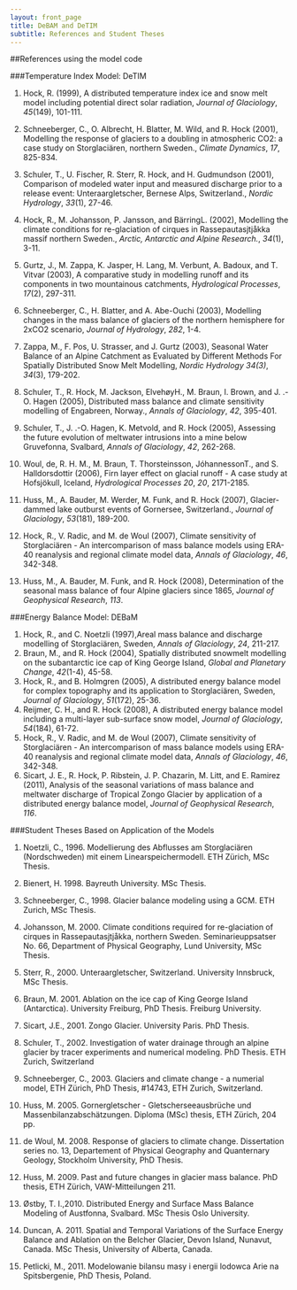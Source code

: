 ```yaml
---
layout: front_page
title: DeBAM and DeTIM
subtitle: References and Student Theses
---
```


##References using the model code

###Temperature Index Model: DeTIM

1. Hock, R. (1999), A distributed temperature index ice and snow melt model including potential direct solar radiation, *Journal of Glaciology*, *45*(149), 101-111.

2. Schneeberger, C., O. Albrecht, H. Blatter, M. Wild, and R. Hock (2001), Modelling the response of glaciers to a doubling in atmospheric CO2: a case study on Storglaciären, northern Sweden., *Climate Dynamics*, *17*, 825-834.

3. Schuler, T., U. Fischer, R. Sterr, R. Hock, and H. Gudmundson (2001), Comparison of modeled water input and measured discharge prior to a release event: Unteraargletscher, Bernese Alps, Switzerland., *Nordic Hydrology*, *33*(1), 27-46.

4. Hock, R., M. Johansson, P. Jansson, and BärringL. (2002), Modelling the climate conditions for re-glaciation of cirques in Rassepautasjtjåkka massif northern Sweden., *Arctic, Antarctic and Alpine Research.*, *34*(1), 3-11.

5. Gurtz, J., M. Zappa, K. Jasper, H. Lang, M. Verbunt, A. Badoux, and T. Vitvar (2003), A comparative study in modelling runoff and its components in two mountainous catchments, *Hydrological Processes*, *17*(2), 297-311.

6. Schneeberger, C., H. Blatter, and A. Abe-Ouchi (2003), Modelling changes in the mass balance of glaciers of the northern hemisphere for 2xCO2 scenario, *Journal of Hydrology*, *282*, 1-4.

7. Zappa, M., F. Pos, U. Strasser, and J. Gurtz (2003), Seasonal Water Balance of an Alpine Catchment as Evaluated by Different Methods For Spatially Distributed Snow Melt Modelling, *Nordic Hydrology 34(3)*, *34*(3), 179-202.

8. Schuler, T., R. Hock, M. Jackson, ElvehøyH., M. Braun, I. Brown, and J. .-O. Hagen (2005), Distributed mass balance and climate sensitivity modelling of Engabreen, Norway., *Annals of Glaciology*, *42*, 395-401.

9. Schuler, T., J. .-O. Hagen, K. Metvold, and R. Hock (2005), Assessing the future evolution of meltwater intrusions into a mine below Gruvefonna, Svalbard, *Annals of Glaciology*, *42*, 262-268.

10. Woul, de, R. H. M., M. Braun, T. Thorsteinsson, JóhannessonT., and S. Halldorsdottir (2006), Firn layer effect on glacial runoff - A case study at Hofsjökull, Iceland, *Hydrological Processes 20*, *20*, 2171-2185.

11. Huss, M., A. Bauder, M. Werder, M. Funk, and R. Hock (2007), Glacier-dammed lake outburst events of Gornersee, Switzerland., *Journal of Glaciology*, *53*(181), 189-200.

12. Hock, R., V. Radic, and M. de Woul (2007), Climate sensitivity of Storglaciären - An intercomparison of mass balance models using ERA-40 reanalysis and regional climate model data, *Annals of Glaciology*, *46*, 342-348.

13. Huss, M., A. Bauder, M. Funk, and R. Hock (2008), Determination of the seasonal mass balance of four Alpine glaciers since 1865, *Journal of Geophysical Research*, *113*.


###Energy Balance Model: DEBaM

1. Hock, R., and C. Noetzli (1997),Areal mass balance and discharge modelling of Storglaciären, Sweden, *Annals of Glaciology*, *24*, 211-217.
2. Braun, M., and R. Hock (2004), Spatially distributed snowmelt modelling on the subantarctic ice cap of King George Island, *Global and Planetary Change*, *42*(1-4), 45-58.
3. Hock, R., and B. Holmgren (2005), A distributed energy balance model for complex topography and its application to Storglaciären, Sweden, *Journal of Glaciology*, *51*(172), 25-36.
4. Reijmer, C. H., and R. Hock (2008), A distributed energy balance model including a multi-layer sub-surface snow model, *Journal of Glaciology*, *54*(184), 61-72.
5. Hock, R., V. Radic, and M. de Woul (2007), Climate sensitivity of Storglaciären - An intercomparison of mass balance models using ERA-40 reanalysis and regional climate model data, *Annals of Glaciology*, *46*, 342-348.
6. Sicart, J. E., R. Hock, P. Ribstein, J. P. Chazarin, M. Litt, and E. Ramirez (2011), Analysis of the seasonal variations of mass balance and meltwater discharge of Tropical Zongo Glacier by application of a distributed energy balance model, *Journal of Geophysical Research*, *116*.

###Student Theses Based on Application of the Models

1. Noetzli, C., 1996.
   Modellierung des Abflusses am Storglaciären (Nordschweden) mit einem Linearspeichermodell.
   ETH Zürich, MSc Thesis.

2. Bienert, H. 1998.
   Bayreuth University.
   MSc Thesis.

3. Schneeberger, C., 1998.
   Glacier balance modeling using a GCM. ETH Zurich,
   MSc Thesis.

4. Johansson, M. 2000.
   Climate conditions required for re-glaciation of cirques in Rassepautasjtjåkka, northern Sweden.
   Seminarieuppsatser No. 66,
   Department of Physical Geography,
   Lund University,
   MSc Thesis.

5. Sterr, R., 2000.
   Unteraargletscher, Switzerland.
   University Innsbruck, MSc Thesis.

6. Braun, M. 2001.
   Ablation on the ice cap of King George Island (Antarctica).
   University Freiburg, PhD Thesis. Freiburg University.

7. Sicart, J.E., 2001.
   Zongo Glacier. University Paris.
   PhD Thesis.

8. Schuler, T., 2002.
   Investigation of water drainage through an alpine glacier by tracer experiments and numerical modeling.
   PhD Thesis. ETH Zurich, Switzerland

9. Schneeberger, C., 2003.
   Glaciers and climate change - a numerial model,
   ETH Zürich, PhD Thesis, #14743,
   ETH Zurich, Switzerland.

10. Huss, M. 2005.
    Gornergletscher - Gletscherseeausbrüche und Massenbilanzabschätzungen.
    Diploma (MSc) thesis, ETH Zürich, 204 pp.

11. de Woul, M. 2008.
    Response of glaciers to climate change.
    Dissertation series no. 13, Departement of Physical Geography and Quanternary Geology,
    Stockholm University, PhD Thesis.

12. Huss, M. 2009.
    Past and future changes in glacier mass balance.
    PhD thesis,
    ETH Zürich, VAW-Mitteilungen 211.

13. Østby, T. I.,2010.
    Distributed Energy and Surface Mass Balance Modeling of Austfonna,
    Svalbard.
    MSc Thesis Oslo University.

14. Duncan, A. 2011.
    Spatial and Temporal Variations of the Surface Energy Balance and Ablation on the Belcher Glacier, Devon Island, Nunavut, Canada.
    MSc Thesis, University of Alberta, Canada.

15. Petlicki, M., 2011.
    Modelowanie bilansu masy i energii lodowca Arie na Spitsbergenie,
    PhD Thesis, Poland.
